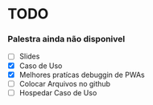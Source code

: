 # TODO

### Palestra ainda não disponivel

- [ ] Slides
- [x] Caso de Uso
- [x] Melhores pratícas debuggin de PWAs
- [ ] Colocar Arquivos no github
- [ ] Hospedar Caso de Uso
